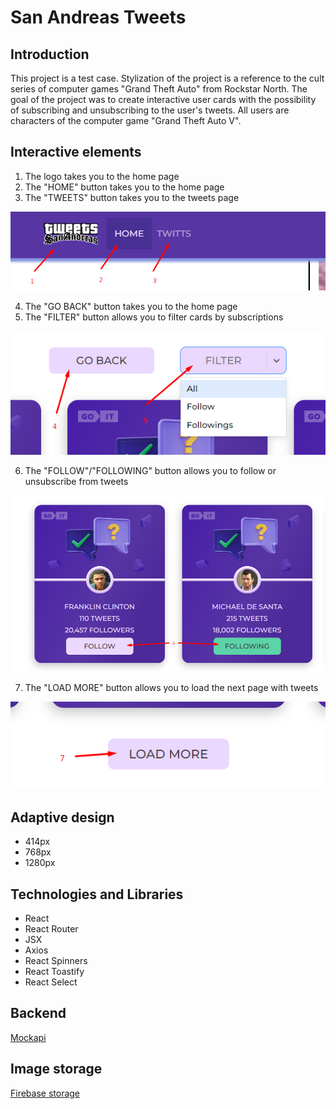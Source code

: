# San Andreas Tweets
## Introduction
This project is a test case. Stylization of the project is a reference to the cult series of computer games "Grand Theft Auto" from Rockstar North. The goal of the project was to create interactive user cards with the possibility of subscribing and unsubscribing to the user's tweets. All users are characters of the computer game "Grand Theft Auto V".

## Interactive elements
1. The logo takes you to the home page
2. The "HOME" button takes you to the home page
3. The "TWEETS" button takes you to the tweets page

![](./assets/screenshot1.jpg)

4. The "GO BACK" button takes you to the home page
5. The "FILTER" button allows you to filter cards by subscriptions

![](./assets/screenshot2.jpg)

6. The "FOLLOW"/"FOLLOWING" button allows you to follow or unsubscribe from tweets

![](./assets/screenshot3.jpg)

7. The "LOAD MORE" button allows you to load the next page with tweets

![](./assets/screenshot4.jpg)

## Adaptive design
* 414px
* 768px
* 1280px

## Technologies and Libraries
* React
* React Router
* JSX
* Axios
* React Spinners
* React Toastify
* React Select

## Backend
[Mockapi](https://mockapi.io/)

## Image storage
[Firebase storage](https://firebase.google.com/)
